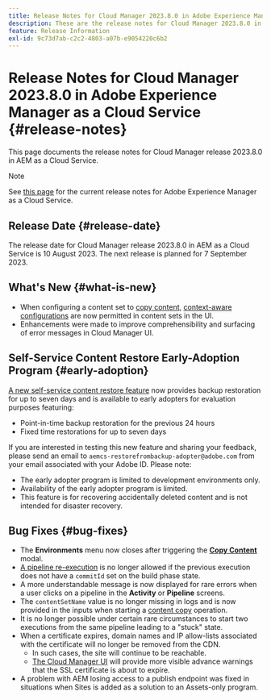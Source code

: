 ```yaml
---
title: Release Notes for Cloud Manager 2023.8.0 in Adobe Experience Manager as a Cloud Service
description: These are the release notes for Cloud Manager 2023.8.0 in AEM as a Cloud Service.
feature: Release Information
exl-id: 9c73d7ab-c2c2-4803-a07b-e9054220c6b2
---
```


# Release Notes for Cloud Manager 2023.8.0 in Adobe Experience Manager as a Cloud Service {#release-notes}

This page documents the release notes for Cloud Manager release 2023.8.0 in AEM as a Cloud Service.

>[!NOTE]
>
>See [this page](/help/release-notes/release-notes-cloud/release-notes-current.md) for the current release notes for Adobe Experience Manager as a Cloud Service.

## Release Date {#release-date}

The release date for Cloud Manager release 2023.8.0 in AEM as a Cloud Service is 10 August 2023. The next release is planned for 7 September 2023.

## What's New {#what-is-new}

* When configuring a content set to [copy content,](/help/implementing/developing/tools/content-copy.md) [context-aware configurations](/help/implementing/developing/introduction/configurations.md) are now permitted in content sets in the UI.
* Enhancements were made to improve comprehensibility and surfacing of error messages in Cloud Manager UI.

## Self-Service Content Restore Early-Adoption Program {#early-adoption}

[A new self-service content restore feature](/help/operations/restore.md) now provides backup restoration for up to seven days and is available to early adopters for evaluation purposes featuring:

* Point-in-time backup restoration for the previous 24 hours
* Fixed time restorations for up to seven days

If you are interested in testing this new feature and sharing your feedback, please send an email to `aemcs-restorefrombackup-adopter@adobe.com` from your email associated with your Adobe ID. Please note:

* The early adopter program is limited to development environments only.
* Availability of the early adopter program is limited.
* This feature is for recovering accidentally deleted content and is not intended for disaster recovery.

## Bug Fixes {#bug-fixes}

* The **Environments** menu now closes after triggering the **[Copy Content](/help/implementing/developing/tools/content-copy.md)** modal.
* [A pipeline re-execution](/help/implementing/cloud-manager/deploy-code.md#reexecute-deployment) is no longer allowed if the previous execution does not have a `commitId` set on the build phase state.
* A more understandable message is now displayed for rare errors when a user clicks on a pipeline in the **Activity** or **Pipeline** screens.
* The `contentSetName` value is no longer missing in logs and is now provided in the inputs when starting a [content copy](/help/implementing/developing/tools/content-copy.md) operation.
* It is no longer possible under certain rare circumstances to start two executions from the same pipeline leading to a "stuck" state.
* When a certificate expires, domain names and IP allow-lists associated with the certificate will no longer be removed from the CDN.
  * In such cases, the site will continue to be reachable.
  * [The Cloud Manager UI](/help/implementing/cloud-manager/managing-ssl-certifications/introduction.md) will provide more visible advance warnings that the SSL certificate is about to expire.
* A problem with AEM losing access to a publish endpoint was fixed in situations when Sites is added as a solution to an Assets-only program.
